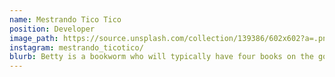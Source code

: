 ```yaml
---
name: Mestrando Tico Tico
position: Developer
image_path: https://source.unsplash.com/collection/139386/602x602?a=.png
instagram: mestrando_ticotico/
blurb: Betty is a bookworm who will typically have four books on the go.
---
```

